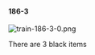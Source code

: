 #### 186-3
![train-186-3-0.png](https://github.com/lil-lab/nlvr/raw/master/nlvr/train/images/67/train-186-3-0.png "train-186-3-0.png")

There are 3 black items